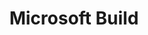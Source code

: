 ---
state: Virtual
region: Virtual
title: Microsoft Build
event_url: https://mybuild.microsoft.com/
start_date: 2020-05-19
end_date: 2020-05-19
cost: Free
topics: [ cloud, azure, o365, dynamics ]
---